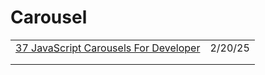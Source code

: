 # Carousel

|                                                                                                                      |         |
| -------------------------------------------------------------------------------------------------------------------- | ------- |
| [37 JavaScript Carousels For Developer](https://app.daily.dev/posts/37-javascript-carousels-for-developer-rehpji52x) | 2/20/25 |
|                                                                                                                      |         |
|                                                                                                                      |         |


